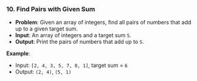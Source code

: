 

### 10. **Find Pairs with Given Sum**
- **Problem**: Given an array of integers, find all pairs of numbers that add up to a given target sum.
- **Input**: An array of integers and a target sum `S`.
- **Output**: Print the pairs of numbers that add up to `S`.

**Example**:
- Input: `[2, 4, 3, 5, 7, 8, 1]`, target sum = `6`
- Output: `(2, 4)`, `(5, 1)`

